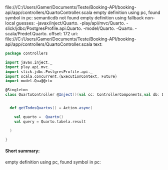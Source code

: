 file:///C:/Users/Gamer/Documents/Teste/Booking-API/booking-api/app/controllers/QuartoController.scala
empty definition using pc, found symbol in pc: 
semanticdb not found
empty definition using fallback
non-local guesses:
	 -javax/inject/Quarto.
	 -play/api/mvc/Quarto.
	 -slick/jdbc/PostgresProfile.api.Quarto.
	 -model/Quarto.
	 -Quarto.
	 -scala/Predef.Quarto.
offset: 172
uri: file:///C:/Users/Gamer/Documents/Teste/Booking-API/booking-api/app/controllers/QuartoController.scala
text:
```scala
package controllers

import javax.inject._
import play.api.mvc._
import slick.jdbc.PostgresProfile.api._
import scala.concurrent.{ExecutionContext, Future}
import model.Qua@@rto

@Singleton
class QuartoController @Inject()(val cc: ControllerComponents,val db: Database)(implicit ec: ExecutionContext) extends BaseController() {


  def getTodosQuartos() = Action.async(

    val quarto =  Quarto()
    val query = Quarto.tabela.result

  )

}

```


#### Short summary: 

empty definition using pc, found symbol in pc: 